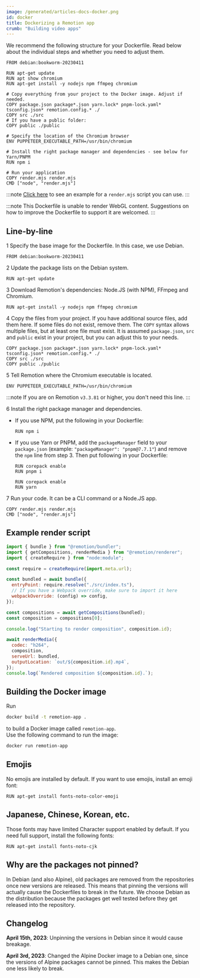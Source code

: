 ```yaml
---
image: /generated/articles-docs-docker.png
id: docker
title: Dockerizing a Remotion app
crumb: "Building video apps"
---
```


We recommend the following structure for your Dockerfile. Read below about the individual steps and whether you need to adjust them.

```docker title="Dockerfile"
FROM debian:bookworm-20230411

RUN apt-get update
RUN apt show chromium
RUN apt-get install -y nodejs npm ffmpeg chromium

# Copy everything from your project to the Docker image. Adjust if needed.
COPY package.json package*.json yarn.lock* pnpm-lock.yaml* tsconfig.json* remotion.config.* ./
COPY src ./src
# If you have a public folder:
COPY public ./public

# Specify the location of the Chromium browser
ENV PUPPETEER_EXECUTABLE_PATH=/usr/bin/chromium

# Install the right package manager and dependencies - see below for Yarn/PNPM
RUN npm i

# Run your application
COPY render.mjs render.mjs
CMD ["node", "render.mjs"]
```

:::note
[Click here](#example-render-script) to see an example for a `render.mjs` script you can use.
:::

:::note
This Dockerfile is unable to render WebGL content. Suggestions on how to improve the Dockerfile to support it are welcomed.
:::

## Line-by-line

<p>
<Step>1</Step> Specify the base image for the Dockerfile. In this case, we use Debian.
</p>

```docker
FROM debian:bookworm-20230411
```

<p>
<Step>2</Step> Update the package lists on the Debian system.
</p>

```docker
RUN apt-get update
```

<p>
<Step>3</Step> Download Remotion's dependencies: Node.JS (with NPM), FFmpeg and Chromium. 
</p>

```docker
RUN apt-get install -y nodejs npm ffmpeg chromium
```

<p>
<Step>4</Step> Copy the files from your project. If you have additional source files, add them here. If some files do not exist, remove them.
The <code>COPY</code> syntax allows multiple files, but at least one file must exist. It is assumed <code>package.json</code>, <code>src</code> and <code>public</code> exist in your project, but you can adjust this to your needs.
</p>

```docker
COPY package.json package*.json yarn.lock* pnpm-lock.yaml* tsconfig.json* remotion.config.* ./
COPY src ./src
COPY public ./public
```

<p>
<Step>5</Step> Tell Remotion where the Chromium executable is located.
</p>

```docker
ENV PUPPETEER_EXECUTABLE_PATH=/usr/bin/chromium
```

:::note
If you are on Remotion `v3.3.81` or higher, you don't need this line.
:::

<p>
<Step>6</Step> Install the right package manager and dependencies. 
</p>

- If you use NPM, put the following in your Dockerfile:

  ```docker
  RUN npm i
  ```

- If you use Yarn or PNPM, add the `packageManager` field to your `package.json` (example: `"packageManager": "pnpm@7.7.1"`) and remove the `npm` line from step 3. Then put following in your Dockerfile:

  ```docker title="If you use PNPM"
  RUN corepack enable
  RUN pnpm i
  ```

  ```docker title="If you use Yarn"
  RUN corepack enable
  RUN yarn
  ```

<p>
<Step>7</Step> Run your code. It can be a CLI command or a Node.JS app.
</p>

```docker
COPY render.mjs render.mjs
CMD ["node", "render.mjs"]
```

## Example render script

```js title="render.mjs"
import { bundle } from "@remotion/bundler";
import { getCompositions, renderMedia } from "@remotion/renderer";
import { createRequire } from "node:module";

const require = createRequire(import.meta.url);

const bundled = await bundle({
  entryPoint: require.resolve("./src/index.ts"),
  // If you have a Webpack override, make sure to import it here
  webpackOverride: (config) => config,
});

const compositions = await getCompositions(bundled);
const composition = compositions[0];

console.log("Starting to render composition", composition.id);

await renderMedia({
  codec: "h264",
  composition,
  serveUrl: bundled,
  outputLocation: `out/${composition.id}.mp4`,
});
console.log(`Rendered composition ${composition.id}.`);
```

## Building the Docker image

Run

```sh
docker build -t remotion-app .
```

to build a Docker image called `remotion-app`.  
Use the following command to run the image:

```sh
docker run remotion-app
```

## Emojis

No emojis are installed by default. If you want to use emojis, install an emoji font:

```docker
RUN apt-get install fonts-noto-color-emoji
```

## Japanese, Chinese, Korean, etc.

Those fonts may have limited Character support enabled by default. If you need full support, install the following fonts:

```docker
RUN apt-get install fonts-noto-cjk
```

## Why are the packages not pinned?

In Debian (and also Alpine), old packages are removed from the repositories once new versions are released. This means that pinning the versions will actually cause the Dockerfiles to break in the future. We choose Debian as the distribution because the packages get well tested before they get released into the repository.

## Changelog

**April 15th, 2023**: Unpinning the versions in Debian since it would cause breakage.

**April 3rd, 2023**: Changed the Alpine Docker image to a Debian one, since the versions of Alpine packages cannot be pinned. This makes the Debian one less likely to break.
